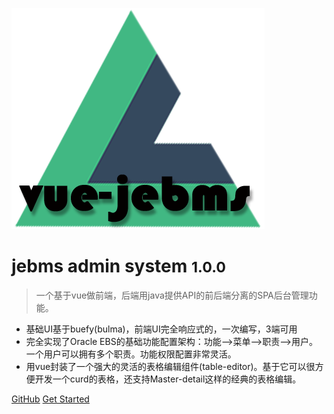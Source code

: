 ﻿![logo](../jebms-logo.jpg)

# jebms admin system <small>1.0.0</small>

> 一个基于vue做前端，后端用java提供API的前后端分离的SPA后台管理功能。

- 基础UI基于buefy(bulma)，前端UI完全响应式的，一次编写，3端可用
- 完全实现了Oracle EBS的基础功能配置架构：功能-->菜单-->职责-->用户。 一个用户可以拥有多个职责。功能权限配置非常灵活。
- 用vue封装了一个强大的灵活的表格编辑组件(table-editor)。基于它可以很方便开发一个curd的表格，还支持Master-detail这样的经典的表格编辑。


[GitHub](https://github.com/samt007/jebms-ui)
[Get Started](#quick-start)
